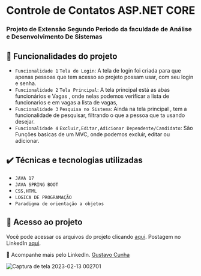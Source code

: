 # Controle de Contatos ASP.NET CORE

### Projeto de Extensão Segundo Periodo da faculdade de Análise e Desenvolvimento De Sistemas 

## 🔨 Funcionalidades do projeto

- `Funcionalidade 1` `Tela de Login`: A tela de login foi criada para que apenas pessoas que tem acesso ao projeto possam usar, com seu login e senha.
- `Funcionalidade 2` `Tela Principal`: A tela principal está as abas funcionários e Vagas , onde nelas podemos verificar a lista de funcionarios e em vagas a lista de vagas,
- `Funcionalidade 3` `Pesquisa no Sistema`: Ainda na tela principal , tem a funcionalidade de pesquisar, filtrando o que a pessoa que ta usando desejar.
- `Funcionalidade 4` `Excluir,Editar,Adicionar Dependente/Candidato`: São Funções basicas de um MVC, onde podemos excluir, editar ou adicionar.
## ✔️ Técnicas e tecnologias utilizadas

- ``JAVA 17``
-  ``JAVA SPRING BOOT``
-  ``CSS,HTML``
-  ``LOGICA DE PROGRAMAÇÃO``
- ``Paradigma de orientação a objetos``

## 📁 Acesso ao projeto
Você pode acessar os arquivos do projeto clicando [aqui](https://github.com/Gustavo13Cs/SistemaRHJava).
Postagem no LinkedIn [aqui](https://www.linkedin.com/feed/update/urn:li:activity:7184560208919085059/).

💙 Acompanhe mais pelo LinkedIn. [Gustavo Cunha](https://www.linkedin.com/in/gustavo-cunha-s/)

![Captura de tela 2023-02-13 002701](https://i.ibb.co/QN6jBq0/Captura-de-tela-2024-07-20-142414.png)

